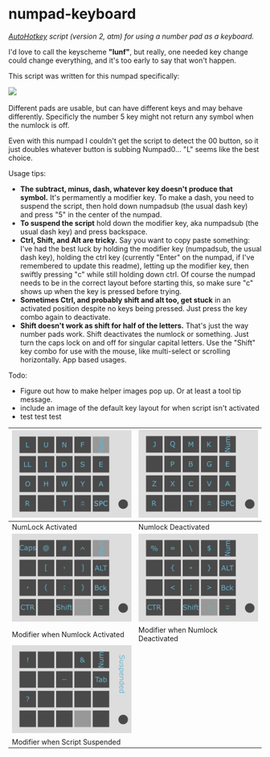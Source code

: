 # numpad-keyboard
*[AutoHotkey](https://www.autohotkey.com/) script (version 2, atm) for using a number pad as a keyboard.*

I'd love to call the keyscheme **"lunf"**, but really, one needed key change could change everything, and it's too early to say that won't happen.

This script was written for this numpad specifically: 

<a href="https://www.amazon.ca/gp/product/B018EEYK18" target="_blank"><img src="https://m.media-amazon.com/images/I/61M5KRe5MTL._AC_SL1500_.jpg" width="300"></a>

Different pads are usable, but can have different keys and may behave differently.  Specificly the number 5 key might not return any symbol when the numlock is off.

Even with this numpad I couldn't get the script to detect the 00 button, so it just doubles whatever button is subbing Numpad0... "L" seems like the best choice.

Usage tips:

- **The subtract, minus, dash, whatever key doesn't produce that symbol.**  It's permamently a modifier key.  To make a dash, you need to suspend the script, then hold down numpadsub (the usual dash key) and press "5" in the center of the numpad.
- **To suspend the script** hold down the modifier key, aka numpadsub (the usual dash key) and press backspace.
- **Ctrl, Shift, and Alt are tricky.**  Say you want to copy paste something: I've had the best luck by holding the modifier key (numpadsub, the usual dash key), holding the ctrl key (currently "Enter" on the numpad, if I've remembered to update this readme), letting up the modifier key, then swiftly pressing "c" while still holding down ctrl.  Of course the numpad needs to be in the correct layout before starting this, so make sure "c" shows up when the key is pressed before trying.
- **Sometimes Ctrl, and probably shift and alt too, get stuck** in an activated position despite no keys being pressed.  Just press the key combo again to deactivate.
- **Shift doesn't work as shift for half of the letters.**  That's just the way number pads work.  Shift deactivates the numlock or something.  Just turn the caps lock on and off for singular capital letters.  Use the "Shift" key combo for use with the mouse, like multi-select or scrolling horizontally.  App based usages.

Todo: 

- Figure out how to make helper images pop up.  Or at least a tool tip message.
- include an image of the default key layout for when script isn't activated
- test test test

| ![NumLock Activated](https://raw.githubusercontent.com/saturdayxiii/numpad-keyboard/main/numpad%20layout_Page%201.webp) | ![NumLock Deactivated](https://raw.githubusercontent.com/saturdayxiii/numpad-keyboard/main/numpad%20layout_Page%202.webp) |
| --- | --- |
| NumLock Activated | Numlock Deactivated |
| ![Modifier when NumLock Activated](https://raw.githubusercontent.com/saturdayxiii/numpad-keyboard/main/numpad%20layout_Page%203.webp) | ![Modifier when NumLock Deactivated](https://raw.githubusercontent.com/saturdayxiii/numpad-keyboard/main/numpad%20layout_Page%204.webp) |
| Modifier when Numlock Activated | Modifier when Numlock Deactivated |
| ![Modifier when Script Suspended](https://raw.githubusercontent.com/saturdayxiii/numpad-keyboard/main/numpad%20layout_Page%205.webp) |  |
| Modifier when Script Suspended |  |
